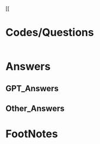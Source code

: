 [[



# Codes/Questions

```python

```


# Answers

## GPT_Answers


## Other_Answers


# FootNotes
